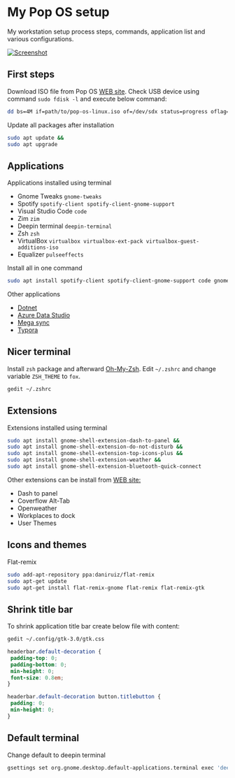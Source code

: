# My Pop OS setup

My workstation setup process steps, commands, application list and various configurations.

[![Screenshot](https://www.snapagogo.com/images/2020/05/30/Screenshot-from-2020-05-30-20-07-47.jpg)](https://www.snapagogo.com/image/cmb5SK)

## First steps

Download ISO file from Pop OS [WEB site](https://system76.com/pop). Check USB device using command `sudo fdisk -l` and execute below command:

```bash
dd bs=4M if=path/to/pop-os-linux.iso of=/dev/sdx status=progress oflag=sync
```

Update all packages after installation

```bash
sudo apt update &&
sudo apt upgrade
```

## Applications

Applications installed using terminal

- Gnome Tweaks `gnome-tweaks`
- Spotify `spotify-client spotify-client-gnome-support`
- Visual Studio Code `code`
- Zim `zim`
- Deepin terminal `deepin-terminal`
- Zsh `zsh`
- VirtualBox `virtualbox virtualbox-ext-pack virtualbox-guest-additions-iso`
- Equalizer `pulseeffects`

Install all in one command

```bash
sudo apt install spotify-client spotify-client-gnome-support code gnome-tweaks zim deepin-terminal zsh virtualbox virtualbox-ext-pack virtualbox-guest-additions-iso pulseaudio-equalizer
```

Other applications

- [Dotnet](https://dotnet.microsoft.com/download/dotnet-core)
- [Azure Data Studio](https://docs.microsoft.com/en-us/sql/azure-data-studio/download-azure-data-studio)
- [Mega sync](https://mega.nz/sync)
- [Typora](https://typora.io)

## Nicer terminal

Install `zsh` package and afterward [Oh-My-Zsh](https://ohmyz.sh). Edit `~/.zshrc` and change variable `ZSH_THEME` to `fox`.

```bash
gedit ~/.zshrc
```

## Extensions

Extensions installed using terminal

```bash
sudo apt install gnome-shell-extension-dash-to-panel &&
sudo apt install gnome-shell-extension-do-not-disturb &&
sudo apt install gnome-shell-extension-top-icons-plus &&
sudo apt install gnome-shell-extension-weather &&
sudo apt install gnome-shell-extension-bluetooth-quick-connect
```

Other extensions can be install from [WEB site:](https://extensions.gnome.org)

- Dash to panel
- Coverflow Alt-Tab
- Openweather
- Workplaces to dock
- User Themes

## Icons and themes

Flat-remix

```bash
sudo add-apt-repository ppa:daniruiz/flat-remix
sudo apt-get update
sudo apt-get install flat-remix-gnome flat-remix flat-remix-gtk
```

## Shrink title bar

To shrink application title bar create below file with content:

```bash
gedit ~/.config/gtk-3.0/gtk.css
```

```css
headerbar.default-decoration {
 padding-top: 0;
 padding-bottom: 0;
 min-height: 0;
 font-size: 0.8em;
}

headerbar.default-decoration button.titlebutton {
 padding: 0;
 min-height: 0;
}
```

## Default terminal

Change default to deepin terminal

```bash
gsettings set org.gnome.desktop.default-applications.terminal exec 'deepin-terminal'
```
